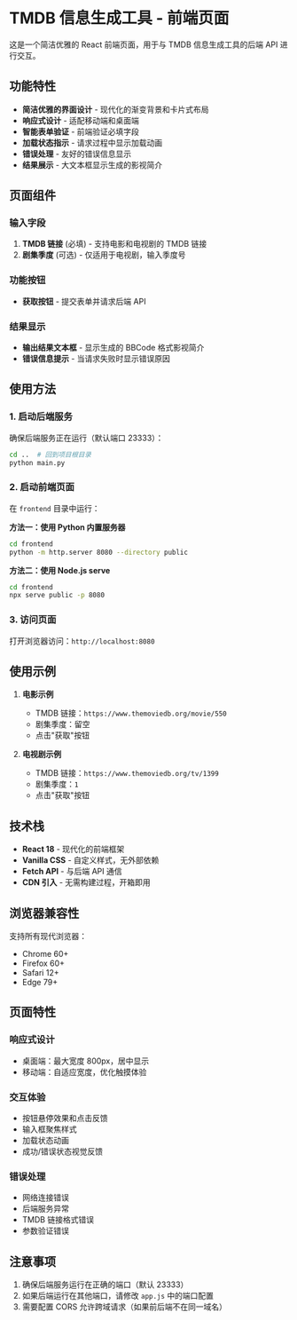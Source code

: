 # TMDB 信息生成工具 - 前端页面

这是一个简洁优雅的 React 前端页面，用于与 TMDB 信息生成工具的后端 API 进行交互。

## 功能特性

- **简洁优雅的界面设计** - 现代化的渐变背景和卡片式布局
- **响应式设计** - 适配移动端和桌面端
- **智能表单验证** - 前端验证必填字段
- **加载状态指示** - 请求过程中显示加载动画
- **错误处理** - 友好的错误信息显示
- **结果展示** - 大文本框显示生成的影视简介

## 页面组件

### 输入字段
1. **TMDB 链接** (必填) - 支持电影和电视剧的 TMDB 链接
2. **剧集季度** (可选) - 仅适用于电视剧，输入季度号

### 功能按钮
- **获取按钮** - 提交表单并请求后端 API

### 结果显示
- **输出结果文本框** - 显示生成的 BBCode 格式影视简介
- **错误信息提示** - 当请求失败时显示错误原因

## 使用方法

### 1. 启动后端服务
确保后端服务正在运行（默认端口 23333）：
```bash
cd ..  # 回到项目根目录
python main.py
```

### 2. 启动前端页面
在 `frontend` 目录中运行：

**方法一：使用 Python 内置服务器**
```bash
cd frontend
python -m http.server 8080 --directory public
```

**方法二：使用 Node.js serve**
```bash
cd frontend
npx serve public -p 8080
```

### 3. 访问页面
打开浏览器访问：`http://localhost:8080`

## 使用示例

1. **电影示例**
   - TMDB 链接：`https://www.themoviedb.org/movie/550`
   - 剧集季度：留空
   - 点击"获取"按钮

2. **电视剧示例**
   - TMDB 链接：`https://www.themoviedb.org/tv/1399`
   - 剧集季度：`1`
   - 点击"获取"按钮

## 技术栈

- **React 18** - 现代化的前端框架
- **Vanilla CSS** - 自定义样式，无外部依赖
- **Fetch API** - 与后端 API 通信
- **CDN 引入** - 无需构建过程，开箱即用

## 浏览器兼容性

支持所有现代浏览器：
- Chrome 60+
- Firefox 60+
- Safari 12+
- Edge 79+

## 页面特性

### 响应式设计
- 桌面端：最大宽度 800px，居中显示
- 移动端：自适应宽度，优化触摸体验

### 交互体验
- 按钮悬停效果和点击反馈
- 输入框聚焦样式
- 加载状态动画
- 成功/错误状态视觉反馈

### 错误处理
- 网络连接错误
- 后端服务异常
- TMDB 链接格式错误
- 参数验证错误

## 注意事项

1. 确保后端服务运行在正确的端口（默认 23333）
2. 如果后端运行在其他端口，请修改 `app.js` 中的端口配置
3. 需要配置 CORS 允许跨域请求（如果前后端不在同一域名） 
